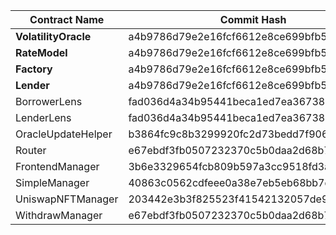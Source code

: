 | Contract Name                    | Commit Hash                              | Salt                                                               | Address                                      |
| -------------------------------- | ---------------------------------------- | ------------------------------------------------------------------ | -------------------------------------------- |
| **VolatilityOracle**             | a4b9786d79e2e16fcf6612e8ce699bfb599e0c8d | bytes32(uint256(0xA10EBE1A))                                       | `0xcA91bb5e6F98BD99b9Ca8aED1B9c5d12e139DB3d` |
| **RateModel**                    | a4b9786d79e2e16fcf6612e8ce699bfb599e0c8d | bytes32(uint256(0xA10EBE1A))                                       | `0xBD477956Ad74329664f45978A3876B024E3da73d` |
| **Factory**                      | a4b9786d79e2e16fcf6612e8ce699bfb599e0c8d | bytes32(uint256(0xA10EBE1A))                                       | `0x95110C9806833d3D3C250112fac73c5A6f631E80` |
| **Lender**                       | a4b9786d79e2e16fcf6612e8ce699bfb599e0c8d | created by factory                                                 | `0x62eAa8b180faebfBb0627dBd07E23f27379c147e` |
| BorrowerLens                     | fad036d4a34b95441beca1ed7ea36738111b6045 | bytes32(uint256(0xA10EBE1A2))                                      | `0x8A15bfEBff7BF9ffaBBeAe49112Dc2E6C4E73Eaf` |
| LenderLens                       | fad036d4a34b95441beca1ed7ea36738111b6045 | bytes32(uint256(0xA10EBE1A2))                                      | `0x0d41292FCdF2569816a3b20d81765F1300f477E4` |
| OracleUpdateHelper               | b3864fc9c8b3299920fc2d73bedd7f906d64f999 | bytes32(uint256(0xA10EBE1A2))                                      | `0xB93d750Cc6CA3d1F494DC25e7375860feef74870` |
| Router                           | e67ebdf3fb0507232370c5b0daa2d68b7c4d4813 | bytes32(uint256(0xA10EBE1A2))                                      | `0x0447cf9a17CF6424C704e4feC7E088BC9E1af45D` |
| FrontendManager                  | 3b6e3329654fcb809b597a3cc9518fd3a8874d1c | bytes32(uint256(0xA10EBE1A2))                                      | `0x2d3A430Bd0F36cdb3911431a5e487a59c349Ca4d` |
| SimpleManager                    | 40863c0562cdfeee0a38e7eb5eb68bb7d33525cc | bytes32(uint256(0xA10EBE1A2))                                      | `0x760a9356dE7dfF4387a7f87A7563Be72b7F34Bb6` |
| UniswapNFTManager                | 203442e3b3f825523f41542132057de962a5886e | bytes32(uint256(0xA10EBE1A2))                                      | `0xd6D4277bCCEEE3d9825D503dC23f0976992540e6` |
| WithdrawManager                  | e67ebdf3fb0507232370c5b0daa2d68b7c4d4813 | bytes32(uint256(0xA10EBE1A2))                                      | `0xEEAFdacc266900107155298Da34e9b8264f2eCbA` |
